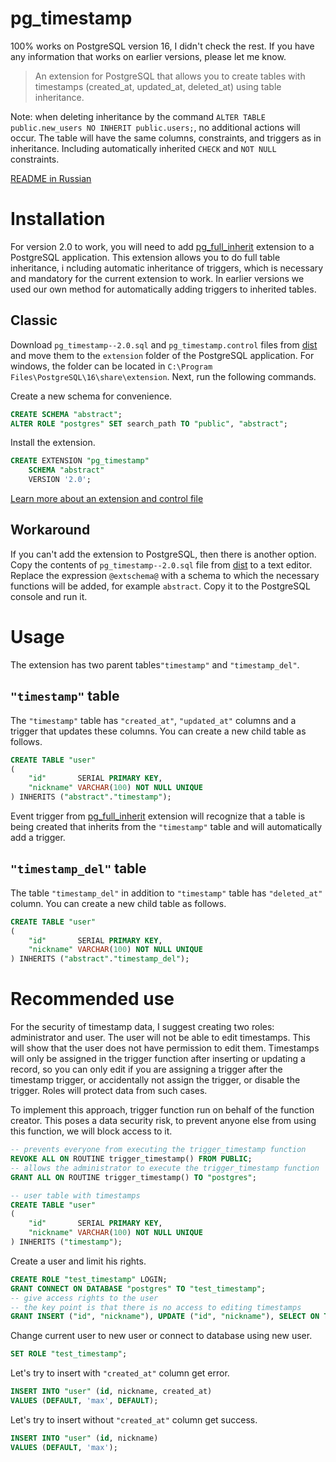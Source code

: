 # pg_timestamp

100% works on PostgreSQL version 16, I didn't check the rest.
If you have any information that works on earlier versions, please let me know.

> An extension for PostgreSQL that allows you to create tables
> with timestamps (created_at, updated_at, deleted_at) using table inheritance.

Note: when deleting inheritance by the command
`ALTER TABLE public.new_users NO INHERIT public.users;`,
no additional actions will occur. The table will have
the same columns, constraints, and triggers as in inheritance.
Including automatically inherited `CHECK` and `NOT NULL` constraints.

[README in Russian](./README.ru.md)

# Installation

For version 2.0 to work, you will need to add
[pg_full_inherit](https://github.com/max-norin/pg_full_inherit) extension
to a PostgreSQL application.
This extension allows you to do full table inheritance, i
ncluding automatic inheritance of triggers, which is necessary
and mandatory for the current extension to work.
In earlier versions we used our own method for automatically adding
triggers to inherited tables.

## Classic

Download `pg_timestamp--2.0.sql` and `pg_timestamp.control` files
from [dist](./dist) and move them to the `extension`
folder of the PostgreSQL application.
For windows, the folder can be located in
`C:\Program Files\PostgreSQL\16\share\extension`.
Next, run the following commands.

Create a new schema for convenience.

```sql
CREATE SCHEMA "abstract";
ALTER ROLE "postgres" SET search_path TO "public", "abstract";
```

Install the extension.

```sql
CREATE EXTENSION "pg_timestamp"
    SCHEMA "abstract"
    VERSION '2.0';
```

[Learn more about an extension and control file](https://www.sql.org/docs/current/extend-extensions.html)

## Workaround

If you can't add the extension to PostgreSQL, then there is another option.
Copy the contents of `pg_timestamp--2.0.sql` file from [dist](./dist) to a text editor.
Replace the expression `@extschema@` with a schema
to which the necessary functions will be added, for example `abstract`.
Copy it to the PostgreSQL console and run it.

# Usage

The extension has two parent tables`"timestamp"` and `"timestamp_del"`.

## `"timestamp"` table

The `"timestamp"` table has `"created_at"`, `"updated_at"` columns and a trigger
that updates these columns.
You can create a new child table as follows.

```sql
CREATE TABLE "user"
(
    "id"       SERIAL PRIMARY KEY,
    "nickname" VARCHAR(100) NOT NULL UNIQUE
) INHERITS ("abstract"."timestamp");
```

Event trigger from
[pg_full_inherit](https://github.com/max-norin/pg_full_inherit) extension
will recognize that a table is being created
that inherits from the `"timestamp"` table and
will automatically add a trigger.

## `"timestamp_del"` table

The table `"timestamp_del"` in addition to `"timestamp"` table has `"deleted_at"` column.
You can create a new child table as follows.

```sql
CREATE TABLE "user"
(
    "id"       SERIAL PRIMARY KEY,
    "nickname" VARCHAR(100) NOT NULL UNIQUE
) INHERITS ("abstract"."timestamp_del");
```

# Recommended use

For the security of timestamp data, I suggest creating two roles: administrator and user.
The user will not be able to edit timestamps.
This will show that the user does not have permission to edit them.
Timestamps will only be assigned in the trigger function after inserting or updating a record,
so you can only edit
if you are assigning a trigger after the timestamp trigger,
or accidentally not assign the trigger, or disable the trigger.
Roles will protect data from such cases.

To implement this approach, trigger function run on behalf of the function creator.
This poses a data security risk,
to prevent anyone else from using this function, we will block access to it.

```sql
-- prevents everyone from executing the trigger_timestamp function
REVOKE ALL ON ROUTINE trigger_timestamp() FROM PUBLIC;
-- allows the administrator to execute the trigger_timestamp function
GRANT ALL ON ROUTINE trigger_timestamp() TO "postgres";
```

```sql
-- user table with timestamps
CREATE TABLE "user"
(
    "id"       SERIAL PRIMARY KEY,
    "nickname" VARCHAR(100) NOT NULL UNIQUE
) INHERITS ("timestamp");
```

Create a user and limit his rights.

```sql
CREATE ROLE "test_timestamp" LOGIN;
GRANT CONNECT ON DATABASE "postgres" TO "test_timestamp";
-- give access rights to the user
-- the key point is that there is no access to editing timestamps
GRANT INSERT ("id", "nickname"), UPDATE ("id", "nickname"), SELECT ON TABLE "user" TO "test_timestamp";
```

Change current user to new user or connect to database using new user.

```sql
SET ROLE "test_timestamp";
```

Let's try to insert with `"created_at"` column get error.

```sql
INSERT INTO "user" (id, nickname, created_at)
VALUES (DEFAULT, 'max', DEFAULT);      
```

Let's try to insert without `"created_at"` column get success.

```sql
INSERT INTO "user" (id, nickname)
VALUES (DEFAULT, 'max');
```
